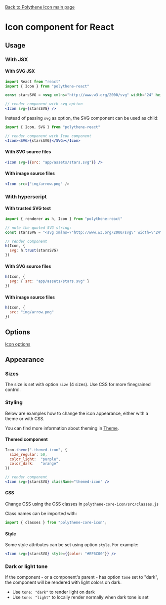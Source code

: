 [Back to Polythene Icon main page](Icon.md)

# Icon component for React



## Usage

### With JSX

#### With SVG JSX

~~~jsx
import React from "react"
import { Icon } from "polythene-react"

const starsSVG = <svg xmlns="http://www.w3.org/2000/svg" width="24" height="24" viewBox="0 0 24 24"><path d="M11.99 2C6.47 2 2 6.48 2 12s4.47 10 9.99 10C17.52 22 22 17.52 22 12S17.52 2 11.99 2zm4.24 16L12 15.45 7.77 18l1.12-4.81-3.73-3.23 4.92-.42L12 5l1.92 4.53 4.92.42-3.73 3.23L16.23 18z"/></svg>

// render component with svg option
<Icon svg={starsSVG} />
~~~

Instead of passing `svg` as option, the SVG component can be used as child:

~~~jsx
import { Icon, SVG } from "polythene-react"

// render component with Icon component
<Icon><SVG>{starsSVG}</SVG></Icon>
~~~


#### With SVG source files

~~~jsx
<Icon svg={{src: "app/assets/stars.svg"}} />
~~~

#### With image source files

~~~jsx
<Icon src={"img/arrow.png" />
~~~


### With hyperscript

#### With trusted SVG text

~~~javascript
import { renderer as h, Icon } from "polythene-react"

// note the quoted SVG string:
const starsSVG = "<svg xmlns=\"http://www.w3.org/2000/svg\" width=\"24\" height=\"24\" viewBox=\"0 0 24 24\"><path d=\"M11.99 2C6.47 2 2 6.48 2 12s4.47 10 9.99 10C17.52 22 22 17.52 22 12S17.52 2 11.99 2zm4.24 16L12 15.45 7.77 18l1.12-4.81-3.73-3.23 4.92-.42L12 5l1.92 4.53 4.92.42-3.73 3.23L16.23 18z\"/></svg>"

// render component
h(Icon, {
  svg: h.trust(starsSVG)
})
~~~

#### With SVG source files

~~~javascript
h(Icon, {
  svg: { src: "app/assets/stars.svg" }
})
~~~

#### With image source files

~~~javascript
h(Icon, {
  src: "img/arrow.png"
})
~~~



## Options

[Icon options](Icon.md)



## Appearance

### Sizes

The size is set with option `size` (4 sizes). Use CSS for more finegrained control.


### Styling

Below are examples how to change the icon appearance, either with a theme or with CSS.

You can find more information about theming in [Theme](Theme.md).

#### Themed component

~~~jsx
Icon.theme(".themed-icon", {
  size_regular: 50,
  color_light:  "purple",
  color_dark:   "orange"
})

// render component
<Icon svg={starsSVG} className="themed-icon" />
~~~

#### CSS

Change CSS using the CSS classes in `polythene-core-icon/src/classes.js`

Class names can be imported with:

~~~javascript
import { classes } from "polythene-core-icon";
~~~

#### Style

Some style attributes can be set using option `style`. For example:

~~~jsx
<Icon svg={starsSVG} style={{color: "#EF6C00"}} />
~~~

### Dark or light tone

If the component - or a component's parent - has option `tone` set to "dark", the component will be rendered with light colors on dark. 

* Use `tone: "dark"` to render light on dark
* Use `tone: "light"` to locally render normally when dark tone is set


